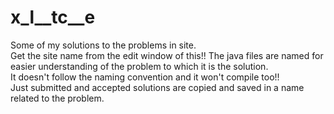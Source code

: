 # x_l__tc__e
Some of my solutions to the problems in <edocteel> site.<br>
Get the site name from the edit window of this!!
The java files are named for easier understanding of the problem to which it is the solution.<br>
It doesn't follow the naming convention and it won't compile too!!<br>
Just submitted and accepted solutions are copied and saved in a name related to the problem.<br>

